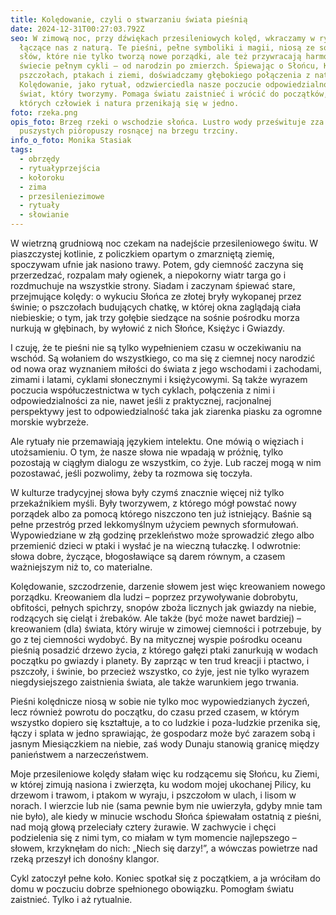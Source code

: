```yaml
---
title: Kolędowanie, czyli o stwarzaniu świata pieśnią
date: 2024-12-31T00:27:03.792Z
seo: W zimową noc, przy dźwiękach przesileniowych kolęd, wkraczamy w rytuały
  łączące nas z naturą. Te pieśni, pełne symboliki i magii, niosą ze sobą siłę
  słów, które nie tylko tworzą nowe porządki, ale też przywracają harmonię w
  świecie pełnym cykli – od narodzin po zmierzch. Śpiewając o Słońcu, Księżycu,
  pszczołach, ptakach i ziemi, doświadczamy głębokiego połączenia z naturą.
  Kolędowanie, jako rytuał, odzwierciedla nasze poczucie odpowiedzialności za
  świat, który tworzymy. Pomaga światu zaistnieć i wrócić do początków, w
  których człowiek i natura przenikają się w jedno.
foto: rzeka.png
opis_foto: Brzeg rzeki o wschodzie słońca. Lustro wody prześwituje zza
  puszystych pióropuszy rosnącej na brzegu trzciny.
info_o_foto: Monika Stasiak
tags:
  - obrzędy
  - rytuałyprzejścia
  - kołoroku
  - zima
  - przesileniezimowe
  - rytuały
  - słowianie
---
```

W wietrzną grudniową noc czekam na nadejście przesileniowego świtu. W piaszczystej kotlinie, z policzkiem opartym o zmarzniętą ziemię, spoczywam ufnie jak nasiono trawy. Potem, gdy ciemność zaczyna się przerzedzać, rozpalam mały ogienek, a niepokorny wiatr targa go i rozdmuchuje na wszystkie strony. Siadam i zaczynam śpiewać stare, przejmujące kolędy: o wykuciu Słońca ze złotej bryły wykopanej przez świnie; o pszczołach budujących chatkę, w której okna zaglądają ciała niebieskie; o tym, jak trzy gołębie siedzące na sośnie pośrodku morza nurkują w głębinach, by wyłowić z nich Słońce, Księżyc i Gwiazdy.

I czuję, że te pieśni nie są tylko wypełnieniem czasu w oczekiwaniu na wschód. Są wołaniem do  wszystkiego, co ma się z ciemnej nocy narodzić od nowa oraz wyznaniem miłości do świata z jego wschodami i zachodami, zimami i latami, cyklami słonecznymi i księżycowymi. Są także wyrazem poczucia współuczestnictwa w tych cyklach, połączenia z nimi i odpowiedzialności za nie, nawet jeśli z praktycznej, racjonalnej perspektywy jest to odpowiedzialność taka jak ziarenka piasku za ogromne morskie wybrzeże.

Ale rytuały nie przemawiają językiem intelektu. One mówią o więziach i utożsamieniu. O tym, że nasze słowa nie wpadają w próżnię, tylko pozostają w ciągłym dialogu ze wszystkim, co żyje. Lub raczej mogą w nim pozostawać, jeśli pozwolimy, żeby ta rozmowa się toczyła.

W kulturze tradycyjnej słowa były czymś znacznie więcej niż tylko przekaźnikiem myśli. Były tworzywem, z którego mógł powstać nowy porządek albo za pomocą którego niszczono ten już istniejący. Baśnie są pełne przestróg przed lekkomyślnym użyciem pewnych sformułowań. Wypowiedziane w złą godzinę przekleństwo może sprowadzić złego albo przemienić dzieci w ptaki i wysłać je na wieczną tułaczkę. I odwrotnie: słowa dobre, życzące, błogosławiące są darem równym, a czasem ważniejszym niż to, co materialne.

Kolędowanie, szczodrzenie, darzenie słowem jest więc kreowaniem nowego porządku. Kreowaniem dla ludzi – poprzez przywoływanie dobrobytu, obfitości, pełnych spichrzy, snopów zboża licznych jak gwiazdy na niebie, rodzących się cieląt i źrebaków. Ale także (być może nawet bardziej) – kreowaniem (dla) świata, który wiruje w zimowej ciemności i potrzebuje, by go z tej ciemności wydobyć. By na mitycznej wyspie pośrodku oceanu pieśnią posadzić drzewo życia, z którego gałęzi ptaki zanurkują w wodach początku po gwiazdy i planety. By zaprząc w ten trud kreacji i ptactwo, i pszczoły, i świnie, bo przecież wszystko, co żyje, jest nie tylko wyrazem niegdysiejszego zaistnienia świata, ale także warunkiem jego trwania.

Pieśni kolędnicze niosą w sobie nie tylko moc wypowiedzianych życzeń, lecz również powrotu do początku, do czasu przed czasem, w którym wszystko dopiero się kształtuje, a to co ludzkie i poza-ludzkie przenika się, łączy i splata w jedno sprawiając, że gospodarz może być zarazem sobą i jasnym Miesiączkiem na niebie, zaś wody Dunaju stanowią granicę między panieństwem a narzeczeństwem.

Moje przesileniowe kolędy słałam więc ku rodzącemu się Słońcu, ku Ziemi, w której zimują nasiona i zwierzęta, ku wodom mojej ukochanej Pilicy, ku drzewom i trawom, i ptakom w wyraju, i pszczołom w ulach, i lisom w norach. I wierzcie lub nie (sama pewnie bym nie uwierzyła, gdyby mnie tam nie było), ale kiedy w minucie wschodu Słońca śpiewałam ostatnią z pieśni, nad moją głową przeleciały cztery żurawie. W zachwycie i chęci podzielenia się z nimi tym, co miałam w tym momencie najlepszego – słowem, krzyknęłam do nich: „Niech się darzy!”, a wówczas powietrze nad rzeką przeszył ich donośny klangor.

Cykl zatoczył pełne koło. Koniec spotkał się z początkiem, a ja wróciłam do domu w poczuciu dobrze spełnionego obowiązku. Pomogłam światu zaistnieć. Tylko i aż rytualnie.